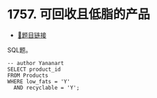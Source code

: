 # 1757. 可回收且低脂的产品

- [🔗题目链接](https://leetcode-cn.com/problems/recyclable-and-low-fat-products/)

SQL题。

```mysql
-- author Yananart
SELECT product_id
FROM Products
WHERE low_fats = 'Y'
  AND recyclable = 'Y';
```
